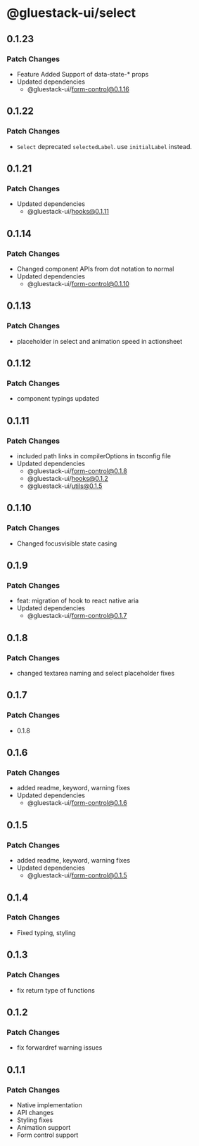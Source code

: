 # @gluestack-ui/select

## 0.1.23

### Patch Changes

- Feature
  Added Support of data-state-\* props
- Updated dependencies
  - @gluestack-ui/form-control@0.1.16

## 0.1.22

### Patch Changes

- `Select` deprecated `selectedLabel`. use `initialLabel` instead.

## 0.1.21

### Patch Changes

- Updated dependencies
  - @gluestack-ui/hooks@0.1.11

## 0.1.14

### Patch Changes

- Changed component APIs from dot notation to normal
- Updated dependencies
  - @gluestack-ui/form-control@0.1.10

## 0.1.13

### Patch Changes

- placeholder in select and animation speed in actionsheet

## 0.1.12

### Patch Changes

- component typings updated

## 0.1.11

### Patch Changes

- included path links in compilerOptions in tsconfig file
- Updated dependencies
  - @gluestack-ui/form-control@0.1.8
  - @gluestack-ui/hooks@0.1.2
  - @gluestack-ui/utils@0.1.5

## 0.1.10

### Patch Changes

- Changed focusvisible state casing

## 0.1.9

### Patch Changes

- feat: migration of hook to react native aria
- Updated dependencies
  - @gluestack-ui/form-control@0.1.7

## 0.1.8

### Patch Changes

- changed textarea naming and select placeholder fixes

## 0.1.7

### Patch Changes

- 0.1.8

## 0.1.6

### Patch Changes

- added readme, keyword, warning fixes
- Updated dependencies
  - @gluestack-ui/form-control@0.1.6

## 0.1.5

### Patch Changes

- added readme, keyword, warning fixes
- Updated dependencies
  - @gluestack-ui/form-control@0.1.5

## 0.1.4

### Patch Changes

- Fixed typing, styling

## 0.1.3

### Patch Changes

- fix return type of functions

## 0.1.2

### Patch Changes

- fix forwardref warning issues

## 0.1.1

### Patch Changes

- Native implementation
- API changes
- Styling fixes
- Animation support
- Form control support
